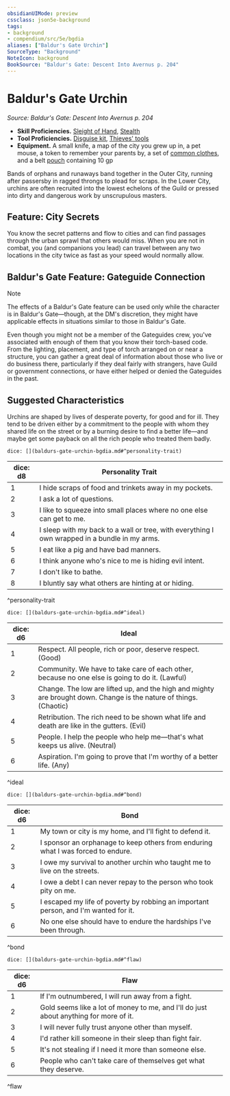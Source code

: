 ```yaml
---
obsidianUIMode: preview
cssclass: json5e-background
tags:
- background
- compendium/src/5e/bgdia
aliases: ["Baldur's Gate Urchin"]
SourceType: "Background"
NoteIcon: background
BookSource: "Baldur's Gate: Descent Into Avernus p. 204"
---
```

# Baldur's Gate Urchin
*Source: Baldur's Gate: Descent Into Avernus p. 204*  

- **Skill Proficiencies.** [Sleight of Hand](/2-Mechanics/CLI/rules/skills.md#Sleight%20of%20Hand), [Stealth](/2-Mechanics/CLI/rules/skills.md#Stealth)  
- **Tool Proficiencies.** [Disguise kit](/2-Mechanics/CLI/items/disguise-kit.md), [Thieves' tools](/2-Mechanics/CLI/items/thieves-tools.md)  
- **Equipment.** A small knife, a map of the city you grew up in, a pet mouse, a token to remember your parents by, a set of [common clothes](/2-Mechanics/CLI/items/common-clothes.md), and a belt [pouch](/2-Mechanics/CLI/items/pouch.md) containing 10 gp  

Bands of orphans and runaways band together in the Outer City, running after passersby in ragged throngs to plead for scraps. In the Lower City, urchins are often recruited into the lowest echelons of the Guild or pressed into dirty and dangerous work by unscrupulous masters.

## Feature: City Secrets

You know the secret patterns and flow to cities and can find passages through the urban sprawl that others would miss. When you are not in combat, you (and companions you lead) can travel between any two locations in the city twice as fast as your speed would normally allow.

## Baldur's Gate Feature: Gateguide Connection

> [!note]
> The effects of a Baldur's Gate feature can be used only while the character is in Baldur's Gate—though, at the DM's discretion, they might have applicable effects in situations similar to those in Baldur's Gate.

Even though you might not be a member of the Gateguides crew, you've associated with enough of them that you know their torch-based code. From the lighting, placement, and type of torch arranged on or near a structure, you can gather a great deal of information about those who live or do business there, particularly if they deal fairly with strangers, have Guild or government connections, or have either helped or denied the Gateguides in the past.

## Suggested Characteristics

Urchins are shaped by lives of desperate poverty, for good and for ill. They tend to be driven either by a commitment to the people with whom they shared life on the street or by a burning desire to find a better life—and maybe get some payback on all the rich people who treated them badly.

`dice: [](baldurs-gate-urchin-bgdia.md#^personality-trait)`

| dice: d8 | Personality Trait |
|----------|-------------------|
| 1 | I hide scraps of food and trinkets away in my pockets. |
| 2 | I ask a lot of questions. |
| 3 | I like to squeeze into small places where no one else can get to me. |
| 4 | I sleep with my back to a wall or tree, with everything I own wrapped in a bundle in my arms. |
| 5 | I eat like a pig and have bad manners. |
| 6 | I think anyone who's nice to me is hiding evil intent. |
| 7 | I don't like to bathe. |
| 8 | I bluntly say what others are hinting at or hiding. |
^personality-trait

`dice: [](baldurs-gate-urchin-bgdia.md#^ideal)`

| dice: d6 | Ideal |
|----------|-------|
| 1 | Respect. All people, rich or poor, deserve respect. (Good) |
| 2 | Community. We have to take care of each other, because no one else is going to do it. (Lawful) |
| 3 | Change. The low are lifted up, and the high and mighty are brought down. Change is the nature of things. (Chaotic) |
| 4 | Retribution. The rich need to be shown what life and death are like in the gutters. (Evil) |
| 5 | People. I help the people who help me—that's what keeps us alive. (Neutral) |
| 6 | Aspiration. I'm going to prove that I'm worthy of a better life. (Any) |
^ideal

`dice: [](baldurs-gate-urchin-bgdia.md#^bond)`

| dice: d6 | Bond |
|----------|------|
| 1 | My town or city is my home, and I'll fight to defend it. |
| 2 | I sponsor an orphanage to keep others from enduring what I was forced to endure. |
| 3 | I owe my survival to another urchin who taught me to live on the streets. |
| 4 | I owe a debt I can never repay to the person who took pity on me. |
| 5 | I escaped my life of poverty by robbing an important person, and I'm wanted for it. |
| 6 | No one else should have to endure the hardships I've been through. |
^bond

`dice: [](baldurs-gate-urchin-bgdia.md#^flaw)`

| dice: d6 | Flaw |
|----------|------|
| 1 | If I'm outnumbered, I will run away from a fight. |
| 2 | Gold seems like a lot of money to me, and I'll do just about anything for more of it. |
| 3 | I will never fully trust anyone other than myself. |
| 4 | I'd rather kill someone in their sleep than fight fair. |
| 5 | It's not stealing if I need it more than someone else. |
| 6 | People who can't take care of themselves get what they deserve. |
^flaw